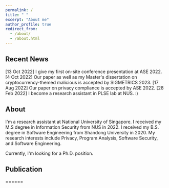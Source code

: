 ```yaml
---
permalink: /
title: " "
excerpt: "About me"
author_profile: true
redirect_from: 
  - /about/
  - /about.html
---
```



## Recent News
[13 Oct 2022] I give my first on-site conference presentation at ASE 2022.
[4 Oct 2022] Our paper as well as my Master's dissertation on cryptocurrency-themed malicious is accepted by SIGMETRICS 2023.
[17 Aug 2022] Our paper on privacy compliance is accepted by ASE 2022.
[28 Feb 2022] I become a research assistant in PLSE lab at NUS. :)

## About
I'm a research assistant at National University of Singapore. I received my M.S degree in Information Security from NUS in 2022. I received my B.S. degree in Software Engineering from Shandong University in 2020. My research interests include Privacy, Program Analysis, Software Security, and Software Engineering.

Currently, I'm looking for a Ph.D. position. 

## Publication
======

